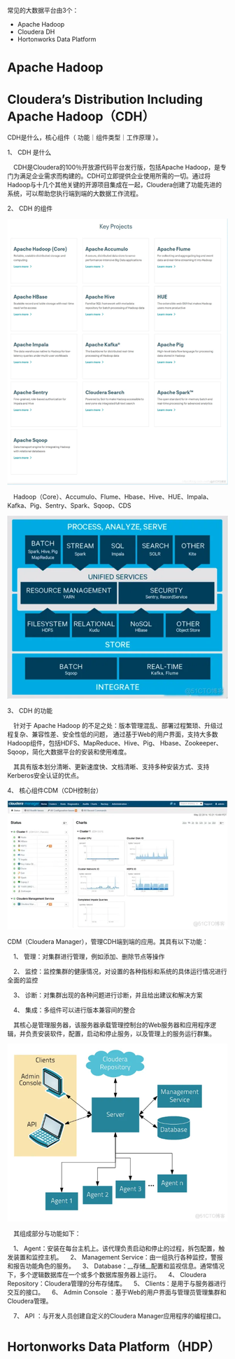 常见的大数据平台由3个：

- Apache Hadoop
- Cloudera DH
- Hortonworks Data Platform





# Apache Hadoop

# Cloudera’s Distribution Including Apache Hadoop（CDH）



CDH是什么，核心组件（ 功能｜组件类型｜工作原理 ）。

1、 CDH 是什么

 CDH是Cloudera的100％开放源代码平台发行版，包括Apache Hadoop，是专门为满足企业需求而构建的。CDH可立即提供企业使用所需的一切。通过将Hadoop与十几个其他关键的开源项目集成在一起，Cloudera创建了功能先进的系统，可以帮助您执行端到端的大数据工作流程。

2、 CDH 的组件

![CDH架构图 cdh各个组件作用_Hadoop](大数据平台.assets/19094123_6466d3c3dfaaa7834.png)

 Hadoop（Core）、Accumulo、Flume、Hbase、Hive、HUE、Impala、Kafka、Pig、Sentry、Spark、Sqoop、CDS

![CDH架构图 cdh各个组件作用_Web_02](大数据平台.assets/06205821_64564eedc403b94740.png)

3、 CDH 的功能

 针对于 Apache Hadoop 的不足之处：版本管理混乱、部署过程繁琐、升级过程复杂、兼容性差、安全性低的问题， 通过基于Web的用户界面，支持大多数Hadoop组件，包括HDFS、MapReduce、Hive、Pig、 Hbase、Zookeeper、Sqoop，简化大数据平台的安装和使用难度。

 其具有版本划分清晰、更新速度快、文档清晰、支持多种安装方式、支持Kerberos安全认证的优点。

4、 核心组件CDM（CDH控制台）

![CDH架构图 cdh各个组件作用_Hadoop_03](大数据平台.assets/06205821_64564eede729215708.png)

CDM（Cloudera Manager），管理CDH端到端的应用。其具有以下功能：

 1、 管理：对集群进行管理，例如添加、删除节点等操作

 2、 监控：监控集群的健康情况，对设置的各种指标和系统的具体运行情况进行全面的监控

 3、 诊断：对集群出现的各种问题进行诊断，并且给出建议和解决方案

 4、 集成：多组件可以进行版本兼容间的整合

 其核心是管理服务器，该服务器承载管理控制台的Web服务器和应用程序逻辑，并负责安装软件，配置，启动和停止服务，以及管理上的服务运行群集。

![CDH架构图 cdh各个组件作用_Web_04](大数据平台.assets/06205822_64564eee0b17966358.png)

 其组成部分与功能如下：

 1、 Agent：安装在每台主机上。该代理负责启动和停止的过程，拆包配置，触发装置和监控主机。
 2、 Management Service：由一组执行各种监控，警报和报告功能角色的服务。
 3、 Database：__存储__配置和监视信息。通常情况下，多个逻辑数据库在一个或多个数据库服务器上运行。
 4、 Cloudera Repository：Cloudera管理的分布存储库。
 5、 Clients：是用于与服务器进行交互的接口。
 6、 Admin Console ：基于Web的用户界面与管理员管理集群和Cloudera管理。

 7、 API ：与开发人员创建自定义的Cloudera Manager应用程序的编程接口。



# Hortonworks Data Platform（HDP）